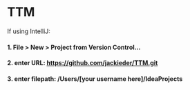 # TTM

If using IntelliJ:
#### 1. File > New > Project from Version Control...
#### 2. enter URL: https://github.com/jackieder/TTM.git
#### 3. enter filepath: /Users/[your username here]/IdeaProjects
